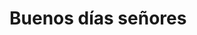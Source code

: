 <html>

<head>

<title> Animales que seguro que noconocias </title>

</head>

<body>

<h1> Buenos días señores </h1>

</body>

</html>



